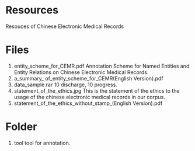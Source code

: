 # Resources
Resouces of Chinese Electronic Medical Records

# Files
1. entity_scheme_for_CEMR.pdf
    Annotation Scheme for Named Entities and Entity Relations on Chinese Electronic Medical Records.
2. a_summary_ of_entity_scheme_for_CEMR(English Version).pdf
3. data_sample.rar
    10 discharge, 10 progress.
4. statement_of_the_ethics.jpg
    This is the statement of the ethics to the usage of the chinese electronic medical records in our corpus.
5. statement_of_the_ethics_without_stamp_(English Version).pdf

# Folder
1. tool
    tool for annotation.
